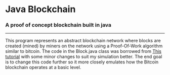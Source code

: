 # Java Blockchain
### A proof of concept blockchain built in java
---
This program represents an abstract blockchain network where blocks are created (mined) by miners on the network using a
Proof-Of-Work algorithm similar to bitcoin.  The code in the Block.java class was borrowed from [This tutorial](https://www.baeldung.com/java-blockchain)
with some minor changes to suit my simulation better.  The end goal is to change this code further so it more closely emulates how the Bitcoin
blockchain operates at a basic level.

